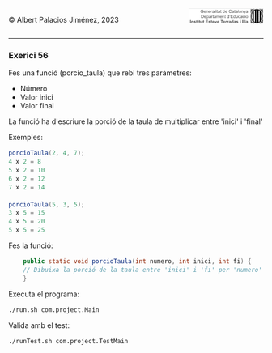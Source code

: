 <div style="display: flex; width: 100%;">
    <div style="flex: 1; padding: 0px;">
        <p>© Albert Palacios Jiménez, 2023</p>
    </div>
    <div style="flex: 1; padding: 0px; text-align: right;">
        <img src="../../assets/ieti.png" height="32" alt="Logo de IETI" style="max-height: 32px;">
    </div>
</div>
<hr/>

### Exerici 56

Fes una funció (porcio_taula) que rebi tres paràmetres:

* Número
* Valor inici
* Valor final

La funció ha d'escriure la porció de la taula de multiplicar entre 'inici' i 'final'

Exemples:

```java
porcioTaula(2, 4, 7);
4 x 2 = 8
5 x 2 = 10
6 x 2 = 12
7 x 2 = 14

porcioTaula(5, 3, 5);
3 x 5 = 15
4 x 5 = 20
5 x 5 = 25
```

Fes la funció:
```java
    public static void porcioTaula(int numero, int inici, int fi) {
    // Dibuixa la porció de la taula entre 'inici' i 'fi' per 'numero'
    }
```

Executa el programa:
```bash
./run.sh com.project.Main
```

Valida amb el test:
```bash
./runTest.sh com.project.TestMain
```